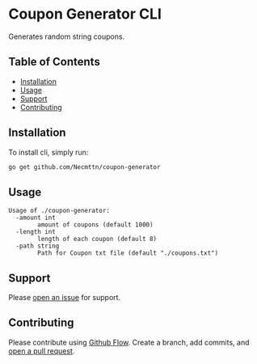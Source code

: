 # Coupon Generator CLI

Generates random string coupons.
## Table of Contents

- [Installation](#installation)
- [Usage](#usage)
- [Support](#support)
- [Contributing](#contributing)

## Installation
To install cli, simply run:
```sh
go get github.com/Necmttn/coupon-generator
```

## Usage

```
Usage of ./coupon-generator:     
  -amount int                    
        amount of coupons (default 1000)                          
  -length int                    
        length of each coupon (default 8)                         
  -path string                   
        Path for Coupon txt file (default "./coupons.txt")
```

## Support

Please [open an issue](https://github.com/necmttn/coupon-generator/issues/new) for support.

## Contributing

Please contribute using [Github Flow](https://guides.github.com/introduction/flow/). Create a branch, add commits, and [open a pull request](https://github.com/Necmttn/coupon-generator/compare/).

